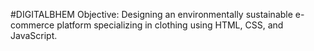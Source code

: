#DIGITALBHEM
Objective: Designing an environmentally sustainable e-commerce platform specializing in clothing using HTML, CSS, and JavaScript.
